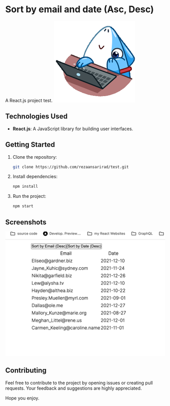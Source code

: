 # Sort by email and date (Asc, Desc)

A React.js project test.
![Screenshot 2](./public/sticker.gif)

## Technologies Used

- **React.js**: A JavaScript library for building user interfaces.


## Getting Started

1. Clone the repository:

    ```bash
    git clone https://github.com/rezaansarirad/test.git
    ```

2. Install dependencies:

    ```bash
    npm install
    ```

3. Run the project:

    ```bash
    npm start
    ```

## Screenshots

![Screenshot 1](./public/1.png)


<!-- Add more screenshots if needed -->

## Contributing

Feel free to contribute to the project by opening issues or creating pull requests. Your feedback and suggestions are highly appreciated.

Hope you enjoy.